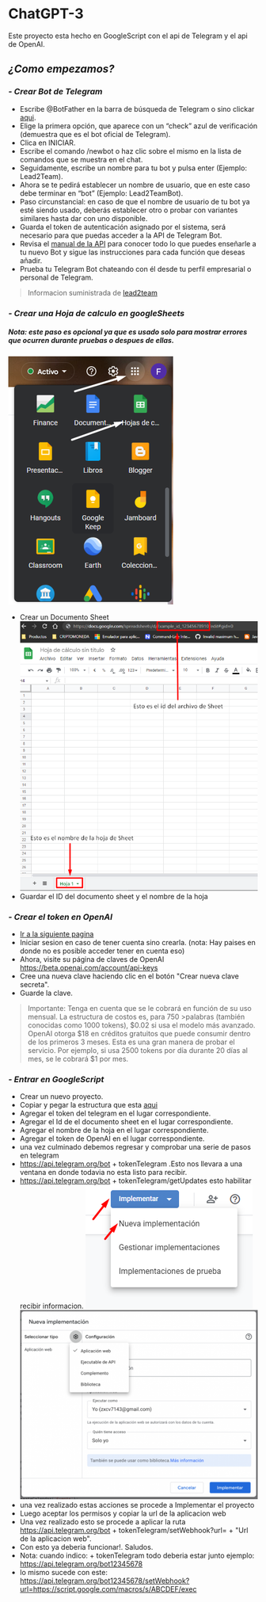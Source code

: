 # ChatGPT-3
Este proyecto esta hecho en GoogleScript con el api de Telegram y el api de OpenAI.

## _¿Como empezamos?_

### _- Crear Bot de Telegram_
- Escribe @BotFather en la barra de búsqueda de Telegram o sino clickar [aqui](https://t.me/BotFather).
- Elige la primera opción, que aparece con un “check” azul de verificación (demuestra que es el bot oficial de Telegram).
- Clica en INICIAR.
- Escribe el comando /newbot o haz clic sobre el mismo en la lista de comandos que se muestra en el chat.
- Seguidamente, escribe un nombre para tu bot y pulsa enter (Ejemplo: Lead2Team).
- Ahora se te pedirá establecer un nombre de usuario, que en este caso debe terminar en “bot” (Ejemplo: Lead2TeamBot).
- Paso circunstancial: en caso de que el nombre de usuario de tu bot ya esté siendo usado, deberás establecer otro o probar con variantes similares hasta dar con uno disponible.
- Guarda el token de autenticación asignado por el sistema, será necesario para que puedas acceder a la API de Telegram Bot.
- Revisa el [manual de la API](https://core.telegram.org/bots/api) para conocer todo lo que puedes enseñarle a tu nuevo Bot y sigue las instrucciones para cada función que deseas añadir.
- Prueba tu Telegram Bot chateando con él desde tu perfil empresarial o personal de Telegram.

> Informacion suministrada de [lead2team](https://www.lead2team.com/academy/telegram-business/bot-de-telegram/)


### _- Crear una Hoja de calculo en googleSheets_

##### _Nota: este paso es opcional ya que es usado solo para mostrar errores que ocurren durante pruebas o despues de ellas._

![Crear un Documento Sheet](/Guide/Paso1.png "Crear un Documento Sheet")
- Crear un Documento Sheet
![Guardar el ID del documento sheet y el nombre de la hoja](/Guide/Paso3.png "Guardar datos")
- Guardar el ID del documento sheet y el nombre de la hoja

### _- Crear el token en OpenAI_

- [Ir a la siguiente pagina](https://openai.com/api/)
- Iniciar sesion en caso de tener cuenta sino crearla. (nota: Hay paises en donde no es posible acceder tener en cuenta eso)
- Ahora, visite su página de claves de OpenAI https://beta.openai.com/account/api-keys
- Cree una nueva clave haciendo clic en el botón "Crear nueva clave secreta".
- Guarde la clave.

>Importante: 
>Tenga en cuenta que se le cobrará en función de su uso mensual. La estructura de costos es, para 750 >palabras (también conocidas como 1000 tokens), $0.02 si usa el modelo más avanzado.
>OpenAI otorga $18 en créditos gratuitos que puede consumir dentro de los primeros 3 meses. Esta es una gran manera de probar el servicio.
>Por ejemplo, si usa 2500 tokens por día durante 20 días al mes, se le cobrará $1 por mes.

### _- Entrar en GoogleScript_

- Crear un nuevo proyecto.
- Copiar y pegar la estructura que esta [aqui](https://github.com/freddyRM/ChatGPT-3/blob/main/ChatGPT-3.js)
- Agregar el token del telegram en el lugar correspondiente.
- Agregar el Id de el documento sheet en el lugar correspondiente.
- Agregar el nombre de la hoja en el lugar correspondiente.
- Agregar el token de OpenAI en el lugar correspondiente.
- una vez culminado debemos regresar y comprobar una serie de pasos en telegram
- https://api.telegram.org/bot + tokenTelegram .Esto nos llevara a una ventana en donde todavia no esta listo para recibir.
- https://api.telegram.org/bot + tokenTelegram/getUpdates esto habilitar recibir informacion.
![una vez realizado estas acciones se procede a Implementar el proyecto](/Guide/Paso4.png "Implementar Proyecto")
![una vez realizado estas acciones se procede a Implementar el proyecto](/Guide/Paso5.png "Implementar Proyecto")
- una vez realizado estas acciones se procede a Implementar el proyecto
- Luego aceptar los permisos y copiar la url de la aplicacion web
- Una vez realizado esto se procede a aplicar la ruta https://api.telegram.org/bot + tokenTelegram/setWebhook?url= + "Url de la aplicacion web".
- Con esto ya deberia funcionar!. Saludos.
- Nota: cuando indico: + tokenTelegram todo deberia estar junto ejemplo: https://api.telegram.org/bot12345678
- lo mismo sucede con este: https://api.telegram.org/bot12345678/setWebhook?url=https://script.google.com/macros/s/ABCDEF/exec
